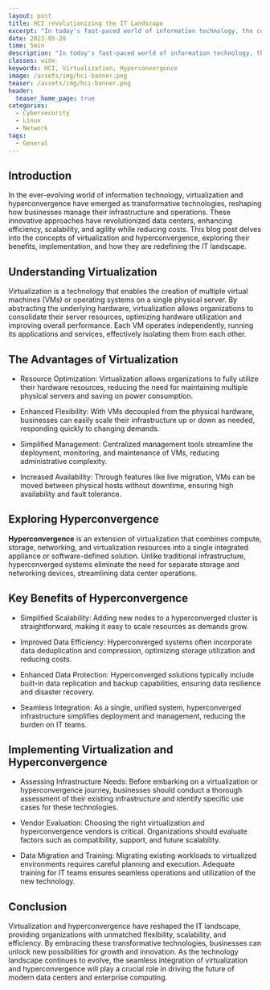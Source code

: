 ```yaml
---
layout: post
title: HCI revolutionizing the IT Landscape
excerpt: "In today's fast-paced world of information technology, the convergence of virtualization and hyperconvergence stands as a dynamic duo, poised to revolutionize the way businesses manage their infrastructure. . "
date: 2023-05-20
time: 5min
description: "In today's fast-paced world of information technology, the convergence of virtualization and hyperconvergence stands as a dynamic duo, poised to revolutionize the way businesses manage their infrastructure. ."
classes: wide
keywords: HCI, Virtualization, Hyperconvergence
image: /assets/img/hci-banner.png
teaser: /assets/img/hci-banner.png
header:
  teaser_home_page: true
categories:
  - Cybersecurity
  - Linux
  - Network
tags:  
  - General
---
```



## Introduction

In the ever-evolving world of information technology, virtualization and hyperconvergence have emerged as transformative technologies, reshaping how businesses manage their infrastructure and operations. These innovative approaches have revolutionized data centers, enhancing efficiency, scalability, and agility while reducing costs. This blog post delves into the concepts of virtualization and hyperconvergence, exploring their benefits, implementation, and how they are redefining the IT landscape.

## Understanding Virtualization
Virtualization is a technology that enables the creation of multiple virtual machines (VMs) or operating systems on a single physical server. By abstracting the underlying hardware, virtualization allows organizations to consolidate their server resources, optimizing hardware utilization and improving overall performance. Each VM operates independently, running its applications and services, effectively isolating them from each other.

## The Advantages of Virtualization

- Resource Optimization: Virtualization allows organizations to fully utilize their hardware resources, reducing the need for maintaining multiple physical servers and saving on power consumption.

- Enhanced Flexibility: With VMs decoupled from the physical hardware, businesses can easily scale their infrastructure up or down as needed, responding quickly to changing demands.

- Simplified Management: Centralized management tools streamline the deployment, monitoring, and maintenance of VMs, reducing administrative complexity.

- Increased Availability: Through features like live migration, VMs can be moved between physical hosts without downtime, ensuring high availability and fault tolerance.

## Exploring Hyperconvergence

**Hyperconvergence** is an extension of virtualization that combines compute, storage, networking, and virtualization resources into a single integrated appliance or software-defined solution. Unlike traditional infrastructure, hyperconverged systems eliminate the need for separate storage and networking devices, streamlining data center operations.

## Key Benefits of Hyperconvergence

- Simplified Scalability: Adding new nodes to a hyperconverged cluster is straightforward, making it easy to scale resources as demands grow.

- Improved Data Efficiency: Hyperconverged systems often incorporate data deduplication and compression, optimizing storage utilization and reducing costs.

- Enhanced Data Protection: Hyperconverged solutions typically include built-in data replication and backup capabilities, ensuring data resilience and disaster recovery.

- Seamless Integration: As a single, unified system, hyperconverged infrastructure simplifies deployment and management, reducing the burden on IT teams.

## Implementing Virtualization and Hyperconvergence

- Assessing Infrastructure Needs: Before embarking on a virtualization or hyperconvergence journey, businesses should conduct a thorough assessment of their existing infrastructure and identify specific use cases for these technologies.

- Vendor Evaluation: Choosing the right virtualization and hyperconvergence vendors is critical. Organizations should evaluate factors such as compatibility, support, and future scalability.

- Data Migration and Training: Migrating existing workloads to virtualized environments requires careful planning and execution. Adequate training for IT teams ensures seamless operations and utilization of the new technology.

## Conclusion

Virtualization and hyperconvergence have reshaped the IT landscape, providing organizations with unmatched flexibility, scalability, and efficiency. By embracing these transformative technologies, businesses can unlock new possibilities for growth and innovation. As the technology landscape continues to evolve, the seamless integration of virtualization and hyperconvergence will play a crucial role in driving the future of modern data centers and enterprise computing.